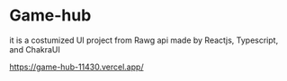# Game-hub

it is a costumized UI project from Rawg api made by Reactjs, Typescript, and ChakraUI

https://game-hub-11430.vercel.app/
